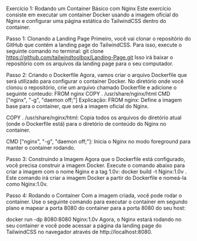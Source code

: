Exercício 1: Rodando um Container Básico com Nginx
Este exercício consiste em executar um container Docker usando a imagem oficial do Nginx e configurar uma página estática do TailwindCSS dentro do container.

Passo 1: Clonando a Landing Page
Primeiro, você vai clonar o repositório do GitHub que contém a landing page do TailwindCSS. Para isso, execute o seguinte comando no terminal:
git clone https://github.com/tailwindtoolbox/Landing-Page.git
Isso irá baixar o repositório com os arquivos da landing page para o seu computador.

Passo 2: Criando o Dockerfile
Agora, vamos criar o arquivo Dockerfile que será utilizado para configurar o container Docker. No diretório onde você clonou o repositório, crie um arquivo chamado Dockerfile e adicione o seguinte conteudo:
FROM nginx
COPY . /usr/share/nginx/html
CMD ["nginx", "-g", "daemon off;"]
Explicação:
FROM nginx: Define a imagem base para o container, que será a imagem oficial do Nginx.

COPY . /usr/share/nginx/html: Copia todos os arquivos do diretório atual (onde o Dockerfile está) para o diretório de conteúdo do Nginx no container.

CMD ["nginx", "-g", "daemon off;"]: Inicia o Nginx no modo foreground para manter o container rodando.

Passo 3: Construindo a Imagem
Agora que o Dockerfile está configurado, você precisa construir a imagem Docker. Execute o comando abaixo para criar a imagem com o nome Nginx e a tag 1.0v:
docker build -t Nginx:1.0v .
Este comando irá criar a imagem Docker a partir do Dockerfile e nomeá-la como Nginx:1.0v.

Passo 4: Rodando o Container
Com a imagem criada, você pode rodar o container. Use o seguinte comando para executar o container em segundo plano e mapear a porta 8080 do container para a porta 8080 do seu host:

docker run -dp 8080:8080 Nginx:1.0v
Agora, o Nginx estará rodando no seu container e você pode acessar a página da landing page do TailwindCSS no navegador através de http://localhost:8080.

